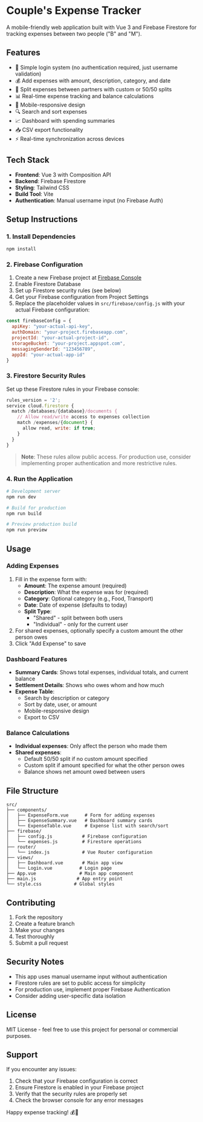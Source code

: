 # Couple's Expense Tracker

A mobile-friendly web application built with Vue 3 and Firebase Firestore for tracking expenses between two people ("B" and "M").

## Features

- 🔐 Simple login system (no authentication required, just username validation)
- 💰 Add expenses with amount, description, category, and date
- 🔄 Split expenses between partners with custom or 50/50 splits
- 📊 Real-time expense tracking and balance calculations
- 📱 Mobile-responsive design
- 🔍 Search and sort expenses
- 📈 Dashboard with spending summaries
- 📥 CSV export functionality
- ⚡ Real-time synchronization across devices

## Tech Stack

- **Frontend**: Vue 3 with Composition API
- **Backend**: Firebase Firestore
- **Styling**: Tailwind CSS
- **Build Tool**: Vite
- **Authentication**: Manual username input (no Firebase Auth)

## Setup Instructions

### 1. Install Dependencies

```bash
npm install
```

### 2. Firebase Configuration

1. Create a new Firebase project at [Firebase Console](https://console.firebase.google.com/)
2. Enable Firestore Database
3. Set up Firestore security rules (see below)
4. Get your Firebase configuration from Project Settings
5. Replace the placeholder values in `src/firebase/config.js` with your actual Firebase configuration:

```javascript
const firebaseConfig = {
  apiKey: "your-actual-api-key",
  authDomain: "your-project.firebaseapp.com",
  projectId: "your-actual-project-id",
  storageBucket: "your-project.appspot.com",
  messagingSenderId: "123456789",
  appId: "your-actual-app-id"
}
```

### 3. Firestore Security Rules

Set up these Firestore rules in your Firebase console:

```javascript
rules_version = '2';
service cloud.firestore {
  match /databases/{database}/documents {
    // Allow read/write access to expenses collection
    match /expenses/{document} {
      allow read, write: if true;
    }
  }
}
```

> **Note**: These rules allow public access. For production use, consider implementing proper authentication and more restrictive rules.

### 4. Run the Application

```bash
# Development server
npm run dev

# Build for production
npm run build

# Preview production build
npm run preview
```

## Usage

### Adding Expenses
1. Fill in the expense form with:
   - **Amount**: The expense amount (required)
   - **Description**: What the expense was for (required)
   - **Category**: Optional category (e.g., Food, Transport)
   - **Date**: Date of expense (defaults to today)
   - **Split Type**: 
     - "Shared" - split between both users
     - "Individual" - only for the current user
2. For shared expenses, optionally specify a custom amount the other person owes
3. Click "Add Expense" to save

### Dashboard Features
- **Summary Cards**: Shows total expenses, individual totals, and current balance
- **Settlement Details**: Shows who owes whom and how much
- **Expense Table**: 
  - Search by description or category
  - Sort by date, user, or amount
  - Mobile-responsive design
  - Export to CSV

### Balance Calculations
- **Individual expenses**: Only affect the person who made them
- **Shared expenses**: 
  - Default 50/50 split if no custom amount specified
  - Custom split if amount specified for what the other person owes
  - Balance shows net amount owed between users

## File Structure

```
src/
├── components/
│   ├── ExpenseForm.vue      # Form for adding expenses
│   ├── ExpenseSummary.vue   # Dashboard summary cards
│   └── ExpenseTable.vue     # Expense list with search/sort
├── firebase/
│   ├── config.js           # Firebase configuration
│   └── expenses.js         # Firestore operations
├── router/
│   └── index.js            # Vue Router configuration
├── views/
│   ├── Dashboard.vue       # Main app view
│   └── Login.vue          # Login page
├── App.vue                # Main app component
├── main.js               # App entry point
└── style.css            # Global styles
```

## Contributing

1. Fork the repository
2. Create a feature branch
3. Make your changes
4. Test thoroughly
5. Submit a pull request

## Security Notes

- This app uses manual username input without authentication
- Firestore rules are set to public access for simplicity
- For production use, implement proper Firebase Authentication
- Consider adding user-specific data isolation

## License

MIT License - feel free to use this project for personal or commercial purposes.

## Support

If you encounter any issues:
1. Check that your Firebase configuration is correct
2. Ensure Firestore is enabled in your Firebase project
3. Verify that the security rules are properly set
4. Check the browser console for any error messages

Happy expense tracking! 💰📱 
